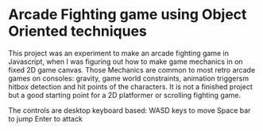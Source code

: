 # Arcade Fighting game using Object Oriented techniques

This project was an experiment to make an arcade fighting game in Javascript, when I was figuring out how to make game mechanics in on fixed 2D game canvas.
Those Mechanics are common to most retro arcade games on consoles: gravity, game world constraints, animation triggersm hitbox detection and hit points of the characters.
It is not a finished project but a good starting point for a 2D platformer or scrolling fighting game. 

The controls are desktop keyboard based:
WASD keys to move
Space bar to jump
Enter to attack
